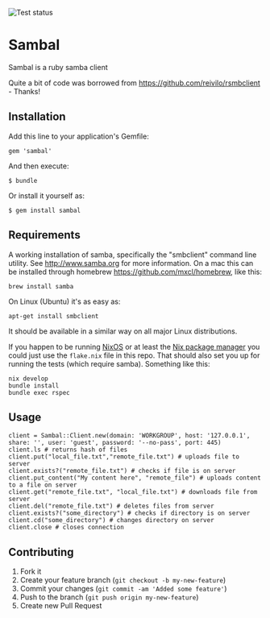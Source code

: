 ![Test status](https://github.com/johnae/sambal/actions/workflows/ci.yaml/badge.svg)

# Sambal

Sambal is a ruby samba client

Quite a bit of code was borrowed from https://github.com/reivilo/rsmbclient - Thanks!

## Installation

Add this line to your application's Gemfile:

    gem 'sambal'

And then execute:

    $ bundle

Or install it yourself as:

    $ gem install sambal

## Requirements

A working installation of samba, specifically the "smbclient" command line utility. See http://www.samba.org for more information.
On a mac this can be installed through homebrew https://github.com/mxcl/homebrew, like this:

    brew install samba

On Linux (Ubuntu) it's as easy as:

    apt-get install smbclient

It should be available in a similar way on all major Linux distributions.

If you happen to be running [NixOS](https://nixos.org/) or at least the [Nix package manager](https://nixos.org/nix/download.html) you could just
use the `flake.nix` file in this repo. That should also set you up for running the tests (which require samba). Something like this:

    nix develop
    bundle install
    bundle exec rspec

## Usage

    client = Sambal::Client.new(domain: 'WORKGROUP', host: '127.0.0.1', share: '', user: 'guest', password: '--no-pass', port: 445)
    client.ls # returns hash of files
    client.put("local_file.txt","remote_file.txt") # uploads file to server
    client.exists?("remote_file.txt") # checks if file is on server
    client.put_content("My content here", "remote_file") # uploads content to a file on server
    client.get("remote_file.txt", "local_file.txt") # downloads file from server
    client.del("remote_file.txt") # deletes files from server
    client.exists?("some_directory") # checks if directory is on server
    client.cd("some_directory") # changes directory on server
    client.close # closes connection

## Contributing

1. Fork it
2. Create your feature branch (`git checkout -b my-new-feature`)
3. Commit your changes (`git commit -am 'Added some feature'`)
4. Push to the branch (`git push origin my-new-feature`)
5. Create new Pull Request
